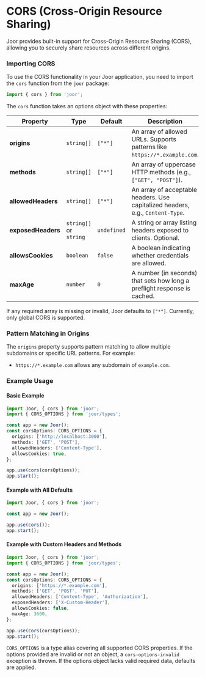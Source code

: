 # CORS (Cross-Origin Resource Sharing)

Joor provides built-in support for Cross-Origin Resource Sharing (CORS), allowing you to securely share resources across different origins.

### Importing CORS

To use the CORS functionality in your Joor application, you need to import the `cors` function from the `joor` package:

```typescript
import { cors } from 'joor';
```

The `cors` function takes an options object with these properties:

| Property           | Type                   | Default     | Description                                                                    |
| ------------------ | ---------------------- | ----------- | ------------------------------------------------------------------------------ |
| **origins**        | `string[]`             | `["*"]`     | An array of allowed URLs. Supports patterns like `https://*.example.com`.      |
| **methods**        | `string[]`             | `["*"]`     | An array of uppercase HTTP methods (e.g., `["GET", "POST"]`).                  |
| **allowedHeaders** | `string[]`             | `["*"]`     | An array of acceptable headers. Use capitalized headers, e.g., `Content-Type`. |
| **exposedHeaders** | `string[]` or `string` | `undefined` | A string or array listing headers exposed to clients. Optional.                |
| **allowsCookies**  | `boolean`              | `false`     | A boolean indicating whether credentials are allowed.                          |
| **maxAge**         | `number`               | `0`         | A number (in seconds) that sets how long a preflight response is cached.       |

If any required array is missing or invalid, Joor defaults to `["*"]`. Currently, only global CORS is supported.

### Pattern Matching in Origins

The `origins` property supports pattern matching to allow multiple subdomains or specific URL patterns. For example:

- `https://*.example.com` allows any subdomain of `example.com`.

### Example Usage

#### Basic Example

```typescript
import Joor, { cors } from 'joor';
import { CORS_OPTIONS } from 'joor/types';

const app = new Joor();
const corsOptions: CORS_OPTIONS = {
  origins: ['http://localhost:3000'],
  methods: ['GET', 'POST'],
  allowedHeaders: ['Content-Type'],
  allowsCookies: true,
};

app.use(cors(corsOptions));
app.start();
```

#### Example with All Defaults

```typescript
import Joor, { cors } from 'joor';

const app = new Joor();

app.use(cors());
app.start();
```

#### Example with Custom Headers and Methods

```typescript
import Joor, { cors } from 'joor';
import { CORS_OPTIONS } from 'joor/types';

const app = new Joor();
const corsOptions: CORS_OPTIONS = {
  origins: ['https://*.example.com'],
  methods: ['GET', 'POST', 'PUT'],
  allowedHeaders: ['Content-Type', 'Authorization'],
  exposedHeaders: ['X-Custom-Header'],
  allowsCookies: false,
  maxAge: 3600,
};

app.use(cors(corsOptions));
app.start();
```

`CORS_OPTIONS` is a type alias covering all supported CORS properties. If the options provided are invalid or not an object, a `cors-options-invalid` exception is thrown. If the options object lacks valid required data, defaults are applied.
